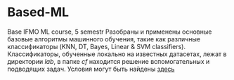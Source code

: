 # Based-ML
Base IFMO ML course, 5 semestr
Разобраны и применены основные базовые алгоритмы машинного обучения, такие как различные классификаторы (KNN, DT, Bayes, Linear & SVM classifiers). 
Классификаторы, обученные локально на известных датасетах, лежат в директории *lab*, в папке *cf* находится решение вспомогательных и подводящих задач.
Условия могут быть найдены [здесь](https://drive.google.com/drive/folders/1kxVE7b5w-UZ2Qpyw_tIaqpP-lMcHYnVG)
